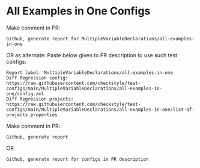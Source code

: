 # All Examples in One Configs
Make comment in PR:
```
Github, generate report for MultipleVariableDeclarations/all-examples-in-one
```
OR as alternate:
Paste below given to PR description to use such test configs:
```
Report label: MultipleVariableDeclarations/all-examples-in-one
Diff Regression config: https://raw.githubusercontent.com/checkstyle/test-configs/main/MultipleVariableDeclarations/all-examples-in-one/config.xml
Diff Regression projects: https://raw.githubusercontent.com/checkstyle/test-configs/main/MultipleVariableDeclarations/all-examples-in-one/list-of-projects.properties
```
Make comment in PR:
```
Github, generate report
```
OR
```
Github, generate report for configs in PR description
```
